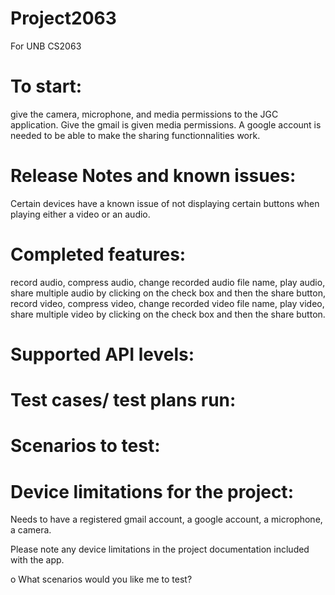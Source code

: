 # Project2063
 For UNB CS2063

# To start:
give the camera, microphone, and media permissions to the JGC application.
Give the gmail is given media permissions. 
A google account is needed to be able to make the sharing functionnalities work. 

# Release Notes and known issues:
Certain devices have a known issue of not displaying certain buttons when playing either a video or an audio.

# Completed features:
record audio, compress audio, change recorded audio file name, play audio, share multiple audio by clicking on the check box and then the share button, record video, compress video, change recorded video file name, play video, share multiple video by clicking on the check box and then the share button.

# Supported API levels:

# Test cases/ test plans run:

# Scenarios to test:

# Device limitations for the project:
Needs to have a registered gmail account, a google account, a microphone, a camera.

Please note any device limitations in the project documentation included with the app.


o What scenarios would you like me to test?
